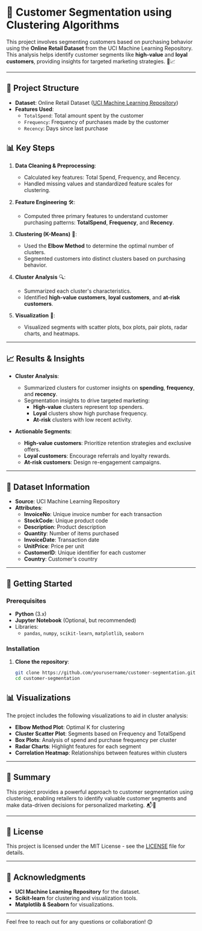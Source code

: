 # 🛒 Customer Segmentation using Clustering Algorithms

This project involves segmenting customers based on purchasing behavior
using the **Online Retail Dataset** from the UCI Machine Learning Repository. 
This analysis helps identify customer segments like **high-value** and **loyal customers**, 
providing insights for targeted marketing strategies. 🧠📈

---

## 📂 Project Structure

- **Dataset**: Online Retail Dataset ([UCI Machine Learning Repository](https://archive.ics.uci.edu/ml/datasets/online+retail))
- **Features Used**:
  - `TotalSpend`: Total amount spent by the customer
  - `Frequency`: Frequency of purchases made by the customer
  - `Recency`: Days since last purchase

## 📊 Key Steps

1. **Data Cleaning & Preprocessing**: 
   - Calculated key features: Total Spend, Frequency, and Recency.
   - Handled missing values and standardized feature scales for clustering.

2. **Feature Engineering** 🛠️:
   - Computed three primary features to understand customer purchasing patterns: **TotalSpend**, **Frequency**, and **Recency**.

3. **Clustering (K-Means)** 🚀:
   - Used the **Elbow Method** to determine the optimal number of clusters.
   - Segmented customers into distinct clusters based on purchasing behavior.

4. **Cluster Analysis** 🔍:
   - Summarized each cluster's characteristics.
   - Identified **high-value customers**, **loyal customers**, and **at-risk customers**.

5. **Visualization** 🎨:
   - Visualized segments with scatter plots, box plots, pair plots, radar charts, and heatmaps.

---

## 📈 Results & Insights

- **Cluster Analysis**:
  - Summarized clusters for customer insights on **spending**, **frequency**, and **recency**.
  - Segmentation insights to drive targeted marketing:
    - **High-value** clusters represent top spenders.
    - **Loyal** clusters show high purchase frequency.
    - **At-risk** clusters with low recent activity.

- **Actionable Segments**:
  - **High-value customers**: Prioritize retention strategies and exclusive offers.
  - **Loyal customers**: Encourage referrals and loyalty rewards.
  - **At-risk customers**: Design re-engagement campaigns.

---

## 📂 Dataset Information

- **Source**: UCI Machine Learning Repository
- **Attributes**:
  - **InvoiceNo**: Unique invoice number for each transaction
  - **StockCode**: Unique product code
  - **Description**: Product description
  - **Quantity**: Number of items purchased
  - **InvoiceDate**: Transaction date
  - **UnitPrice**: Price per unit
  - **CustomerID**: Unique identifier for each customer
  - **Country**: Customer's country

---

## 🚀 Getting Started

### Prerequisites

- **Python** (3.x)
- **Jupyter Notebook** (Optional, but recommended)
- Libraries:
  - `pandas`, `numpy`, `scikit-learn`, `matplotlib`, `seaborn`

### Installation

1. **Clone the repository**:
   ```bash
   git clone https://github.com/yourusername/customer-segmentation.git
   cd customer-segmentation

## 📊 Visualizations

The project includes the following visualizations to aid in cluster analysis:

- **Elbow Method Plot**: Optimal K for clustering
- **Cluster Scatter Plot**: Segments based on Frequency and TotalSpend
- **Box Plots**: Analysis of spend and purchase frequency per cluster
- **Radar Charts**: Highlight features for each segment
- **Correlation Heatmap**: Relationships between features within clusters

---

## 📄 Summary

This project provides a powerful approach to customer segmentation using clustering, enabling retailers to identify valuable customer segments and make data-driven decisions for personalized marketing. 📬🎯

---

## 📜 License

This project is licensed under the MIT License - see the [LICENSE](LICENSE) file for details.

---

## 🙌 Acknowledgments

- **UCI Machine Learning Repository** for the dataset.
- **Scikit-learn** for clustering and visualization tools.
- **Matplotlib & Seaborn** for visualizations.

---

Feel free to reach out for any questions or collaboration! 😊
